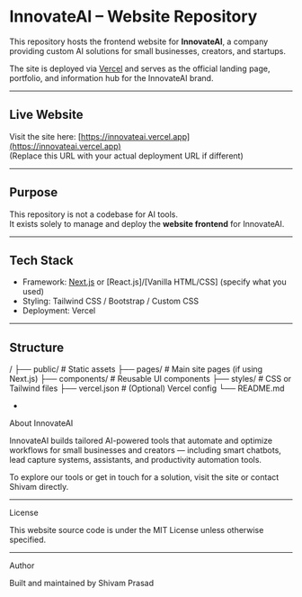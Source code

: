 
# InnovateAI – Website Repository

This repository hosts the frontend website for **InnovateAI**, a company providing custom AI solutions for small businesses, creators, and startups.

The site is deployed via [Vercel](https://vercel.com) and serves as the official landing page, portfolio, and information hub for the InnovateAI brand.

---

## Live Website

Visit the site here: [https://innovateai.vercel.app](https://innovateai.vercel.app)  
(Replace this URL with your actual deployment URL if different)

---

## Purpose

This repository is not a codebase for AI tools.  
It exists solely to manage and deploy the **website frontend** for InnovateAI.

---

## Tech Stack

- Framework: [Next.js](https://nextjs.org/) or [React.js]/[Vanilla HTML/CSS] (specify what you used)
- Styling: Tailwind CSS / Bootstrap / Custom CSS
- Deployment: Vercel

---

## Structure

/ ├── public/          # Static assets ├── pages/           # Main site pages (if using Next.js) ├── components/      # Reusable UI components ├── styles/          # CSS or Tailwind files ├── vercel.json      # (Optional) Vercel config └── README.md

- 

About InnovateAI

InnovateAI builds tailored AI-powered tools that automate and optimize workflows for small businesses and creators — including smart chatbots, lead capture systems, assistants, and productivity automation tools.

To explore our tools or get in touch for a solution, visit the site or contact Shivam directly.


---

License

This website source code is under the MIT License unless otherwise specified.


---

Author

Built and maintained by Shivam Prasad
